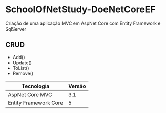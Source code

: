 # SchoolOfNetStudy-DoeNetCoreEF
Criação de uma aplicação MVC em AspNet Core com Entity Framework e SqlServer

## CRUD

- Add()
- Update()
- ToList()
- Remove()

| Tecnologia | Versão |
| --- | --- |
| AspNet Core MVC | 3.1 |
| Entity Framework Core | 5 |